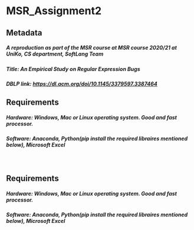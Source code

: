 # MSR_Assignment2

## Metadata   
##### A reproduction as part of the MSR course at MSR course 2020/21 at UniKo, CS department, SoftLang Team   
##### Title: An Empirical Study on Regular Expression Bugs   
##### DBLP link: https://dl.acm.org/doi/10.1145/3379597.3387464  



## Requirements   
##### Hardware: Windows, Mac or Linux operating system. Good and fast processor.
##### Software: Anaconda, Python(pip install the required libraires mentioned below), Microsoft Excel

<br/>


## Requirements   
##### Hardware: Windows, Mac or Linux operating system. Good and fast processor.
##### Software: Anaconda, Python(pip install the required libraires mentioned below), Microsoft Excel
